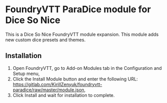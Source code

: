 # FoundryVTT ParaDice module for Dice So Nice

This is a Dice So Nice FoundryVTT module expansion. This module adds new custom dice presets and themes.

## Installation

1. Open FoundryVTT, go to Add-on Modules tab in the Configuration and Setup menu,
2. Click the Install Module button and enter the following URL: https://gitlab.com/KirillZenyuk/foundryvtt-paradice/raw/master/module.json,
3. Click Install and wait for installation to complete.
